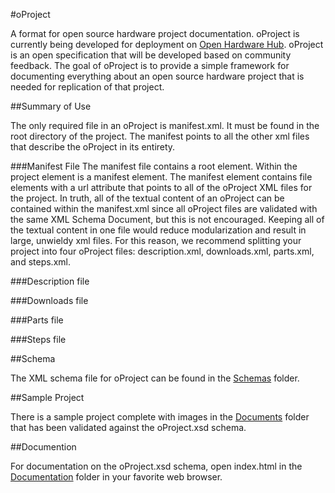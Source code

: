 #oProject

A format for open source hardware project documentation. oProject is currently being developed for deployment on [Open Hardware Hub](http://www.openhardwarehub.com/). oProject is an open specification that will be developed based on community feedback. The goal of oProject is to provide a simple framework for documenting everything about an open source hardware project that is needed for replication of that project.

##Summary of Use

The only required file in an oProject is manifest.xml. It must be found in the root directory of the project. The manifest points to all the other xml files that describe the oProject in its entirety.

###Manifest File
The manifest file contains a root <project> element. Within the project element is a manifest element. The manifest element contains file elements with a url attribute that points to all of the oProject XML files for the project. In truth, all of the textual content of an oProject can be contained within the manifest.xml since all oProject files are validated with the same XML Schema Document, but this is not encouraged. Keeping all of the textual content in one file would reduce modularization and result in large, unwieldy xml files. For this reason, we recommend splitting your project into four oProject files: description.xml, downloads.xml, parts.xml, and steps.xml.

###Description file

###Downloads file

###Parts file

###Steps file

##Schema

The XML schema file for oProject can be found in the [Schemas](https://github.com/kurttomlinson/oProject/tree/master/Schemas) folder.

##Sample Project

There is a sample project complete with images in the [Documents](https://github.com/kurttomlinson/oProject/tree/master/Documents) folder that has been validated against the oProject.xsd schema.

##Documention

For documentation on the oProject.xsd schema, open index.html in the [Documentation](https://github.com/kurttomlinson/oProject/tree/master/Documentation) folder in your favorite web browser.
